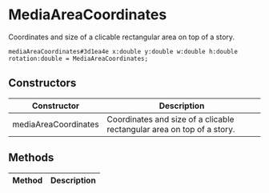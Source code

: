 # MediaAreaCoordinates
Coordinates and size of a clicable rectangular area on top of a story.

```
mediaAreaCoordinates#3d1ea4e x:double y:double w:double h:double rotation:double = MediaAreaCoordinates;
```

## Constructors
| Constructor | Description |
| ---- | ----------- |
| mediaAreaCoordinates | Coordinates and size of a clicable rectangular area on top of a story. |


## Methods
| Method | Description |
| ---- | ----------- |


